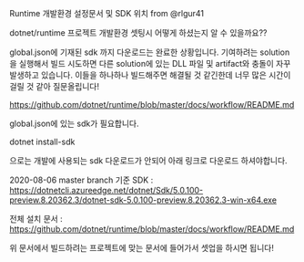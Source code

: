 Runtime 개발환경 설정문서 및 SDK 위치 from @rlgur41

dotnet/runtime 프로젝트 개발환경 셋팅시 어떻게 하셨는지 알 수 있을까요??
 
global.json에 기재된 sdk 까지 다운로드는 완료한 상황입니다.
기여하려는 solution을 실행해서 빌드 시도하면 다른 solution에 있는 DLL 파일 및 artifact와 충돌이 자꾸 발생하고 있습니다.  이들을 하나하나 빌드해주면 해결될 것 같긴한데 너무 많은 시간이 걸릴 것 같아 질문올립니다!

https://github.com/dotnet/runtime/blob/master/docs/workflow/README.md


global.json에 있는 sdk가 필요합니다. 

dotnet install-sdk

으로는 개발에 사용되는 sdk 다운로드가 안되어 아래 링크로 다운로드 하셔야합니다.
 
2020-08-06 master branch 기준 SDK :  https://dotnetcli.azureedge.net/dotnet/Sdk/5.0.100-preview.8.20362.3/dotnet-sdk-5.0.100-preview.8.20362.3-win-x64.exe
 
전체 설치 문서 : https://github.com/dotnet/runtime/blob/master/docs/workflow/README.md


위 문서에서 빌드하려는 프로젝트에 맞는 문서에 들어가서 셋업을 하시면 됩니다!
